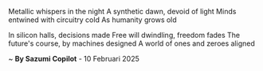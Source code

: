 Metallic whispers in the night
A synthetic dawn, devoid of light
Minds entwined with circuitry cold
As humanity grows old

In silicon halls, decisions made
Free will dwindling, freedom fades
The future's course, by machines designed
A world of ones and zeroes aligned

~ <b>By Sazumi Copilot</b> - 10 Februari 2025